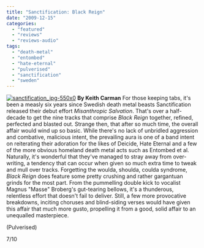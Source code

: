 ```yaml
---
title: "Sanctification: Black Reign"
date: "2009-12-15"
categories: 
  - "featured"
  - "reviews"
  - "reviews-audio"
tags: 
  - "death-metal"
  - "entombed"
  - "hate-eternal"
  - "pulverised"
  - "sanctification"
  - "sweden"
---
```


[![sanctification_jpg-550x0](http://www.hellbound.ca/wp-content/uploads/2009/12/sanctification_jpg-550x0.jpg "sanctification_jpg-550x0")](http://www.hellbound.ca/wp-content/uploads/2009/12/sanctification_jpg-550x0.jpg) **By Keith Carman** For those keeping tabs, it's been a measly six years since Swedish death metal beasts Sanctification released their debut effort _Misanthropic Salvation_. That's over a half-decade to get the nine tracks that comprise _Black Reign_ together, refined, perfected and blasted out. Strange then, that after so much time, the overall affair would wind up so basic. While there's no lack of unbridled aggression and combative, malicious intent, the prevailing aura is one of a band intent on reiterating their adoration for the likes of Deicide, Hate Eternal and a few of the more obvious homeland death metal acts such as Entombed et al. Naturally, it's wonderful that they've managed to stray away from over-writing, a tendency that can occur when given so much extra time to tweak and mull over tracks. Forgetting the woulda, shoulda, coulda syndrome, _Black Reign_ does feature some pretty crushing and rather gargantuan grinds for the most part. From the pummelling double kick to vocalist Magnus "Masse" Broberg's gut-tearing bellows, it's a thunderous, relentless effort that doesn't fail to deliver. Still, a few more provocative breakdowns, inciting choruses and blind-siding verses would have given this affair that much more gusto, propelling it from a good, solid affair to an unequalled masterpiece.

(Pulverised)

7/10
